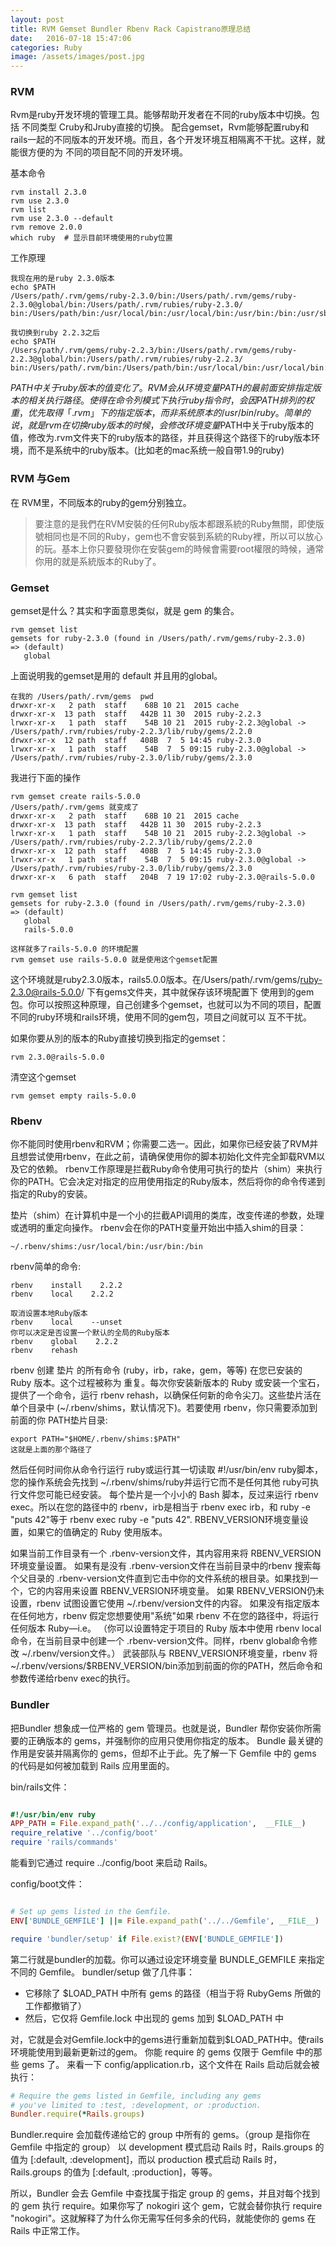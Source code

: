 ```yaml
---
layout: post
title: RVM Gemset Bundler Rbenv Rack Capistrano原理总结
date:   2016-07-18 15:47:06
categories: Ruby
image: /assets/images/post.jpg
---
```


### RVM

Rvm是ruby开发环境的管理工具。能够帮助开发者在不同的ruby版本中切换。包括 不同类型 Cruby和Jruby直接的切换。
配合gemset，Rvm能够配置ruby和rails一起的不同版本的开发环境。而且，各个开发环境互相隔离不干扰。这样，就能很方便的为
不同的项目配不同的开发环境。

基本命令

```
rvm install 2.3.0
rvm use 2.3.0
rvm list
rvm use 2.3.0 --default
rvm remove 2.0.0
which ruby  # 显示目前环境使用的ruby位置
```

工作原理

```
我现在用的是ruby 2.3.0版本
echo $PATH
/Users/path/.rvm/gems/ruby-2.3.0/bin:/Users/path/.rvm/gems/ruby-2.3.0@global/bin:/Users/path/.rvm/rubies/ruby-2.3.0/
bin:/Users/path/bin:/usr/local/bin:/usr/local/bin:/usr/bin:/bin:/usr/sbin:/sbin:/Users/path/.rvm/bin
```

```
我切换到ruby 2.2.3之后
echo $PATH
/Users/path/.rvm/gems/ruby-2.2.3/bin:/Users/path/.rvm/gems/ruby-2.2.3@global/bin:/Users/path/.rvm/rubies/ruby-2.2.3/
bin:/Users/path/.rvm/bin:/Users/path/bin:/usr/local/bin:/usr/local/bin:/usr/bin:/bin:/usr/sbin:/sbin
```

$PATH中关于ruby版本的值变化了。RVM 会从环境变量PATH的最前面安排指定版本的相关执行路径。使得在命令列模式下执行ruby指令时，会因PATH 排列的权重，优先取得「.rvm」下的指定版本，而非系统原本的 /usr/bin/ruby。
简单的说，就是rvm在切换ruby版本的时候，会修改环境变量$PATH中关于ruby版本的值，修改为.rvm文件夹下的ruby版本的路径，并且获得这个路径下的ruby版本环境，而不是系统中的ruby版本。(比如老的mac系统一般自带1.9的ruby)

### RVM 与Gem
在 RVM里，不同版本的ruby的gem分别独立。

> 要注意的是我們在RVM安裝的任何Ruby版本都跟系統的Ruby無關，即使版號相同也是不同的Ruby，gem也不會安裝到系統的Ruby裡，所以可以放心的玩。基本上你只要發現你在安裝gem的時候會需要root權限的時候，通常你用的就是系統版本的Ruby了。


### Gemset
gemset是什么？其实和字面意思类似，就是 gem 的集合。

```
rvm gemset list
gemsets for ruby-2.3.0 (found in /Users/path/.rvm/gems/ruby-2.3.0)
=> (default)
   global
```

上面说明我的gemset是用的 default 并且用的global。

```
在我的 /Users/path/.rvm/gems  pwd
drwxr-xr-x   2 path  staff    68B 10 21  2015 cache
drwxr-xr-x  13 path  staff   442B 11 30  2015 ruby-2.2.3
lrwxr-xr-x   1 path  staff    54B 10 21  2015 ruby-2.2.3@global -> /Users/path/.rvm/rubies/ruby-2.2.3/lib/ruby/gems/2.2.0
drwxr-xr-x  12 path  staff   408B  7  5 14:45 ruby-2.3.0
lrwxr-xr-x   1 path  staff    54B  7  5 09:15 ruby-2.3.0@global -> /Users/path/.rvm/rubies/ruby-2.3.0/lib/ruby/gems/2.3.0
```

我进行下面的操作

```
rvm gemset create rails-5.0.0
/Users/path/.rvm/gems 就变成了
drwxr-xr-x   2 path  staff    68B 10 21  2015 cache
drwxr-xr-x  13 path  staff   442B 11 30  2015 ruby-2.2.3
lrwxr-xr-x   1 path  staff    54B 10 21  2015 ruby-2.2.3@global -> /Users/path/.rvm/rubies/ruby-2.2.3/lib/ruby/gems/2.2.0
drwxr-xr-x  12 path  staff   408B  7  5 14:45 ruby-2.3.0
lrwxr-xr-x   1 path  staff    54B  7  5 09:15 ruby-2.3.0@global -> /Users/path/.rvm/rubies/ruby-2.3.0/lib/ruby/gems/2.3.0
drwxr-xr-x   6 path  staff   204B  7 19 17:02 ruby-2.3.0@rails-5.0.0

rvm gemset list
gemsets for ruby-2.3.0 (found in /Users/path/.rvm/gems/ruby-2.3.0)
=> (default)
   global
   rails-5.0.0

这样就多了rails-5.0.0 的环境配置
rvm gemset use rails-5.0.0 就是使用这个gemset配置
```

这个环境就是ruby2.3.0版本，rails5.0.0版本。在/Users/path/.rvm/gems/ruby-2.3.0@rails-5.0.0/ 下有gems文件夹，其中就保存该环境配置下
使用到的gem包。你可以按照这种原理，自己创建多个gemset，也就可以为不同的项目，配置不同的ruby环境和rails环境，使用不同的gem包，项目之间就可以
互不干扰。

如果你要从別的版本的Ruby直接切换到指定的gemset：

```
rvm 2.3.0@rails-5.0.0
```

清空这个gemset

```
rvm gemset empty rails-5.0.0
```

### Rbenv

你不能同时使用rbenv和RVM；你需要二选一。因此，如果你已经安装了RVM并且想尝试使用rbenv，在此之前，请确保使用你的脚本初始化文件完全卸载RVM以及它的依赖。
rbenv工作原理是拦截Ruby命令使用可执行的垫片（shim）来执行你的PATH。它会决定对指定的应用使用指定的Ruby版本，然后将你的命令传递到指定的Ruby的安装。

垫片（shim）在计算机中是一个小的拦截API调用的类库，改变传递的参数，处理或透明的重定向操作。
rbenv会在你的PATH变量开始出中插入shim的目录：

```
~/.rbenv/shims:/usr/local/bin:/usr/bin:/bin
```

rbenv简单的命令:

```
rbenv    install    2.2.2
rbenv    local    2.2.2

取消设置本地Ruby版本
rbenv    local    --unset
你可以决定是否设置一个默认的全局的Ruby版本
rbenv    global    2.2.2
rbenv    rehash
```

rbenv 创建 垫片 的所有命令 (ruby，irb，rake，gem，等等) 在您已安装的 Ruby 版本。这个过程被称为 重复。每次你安装新版本的 Ruby 或安装一个宝石，提供了一个命令，运行 rbenv rehash，以确保任何新的命令尖刀。这些垫片活在单个目录中 (~/.rbenv/shims，默认情况下)。若要使用 rbenv，你只需要添加到前面的你 PATH垫片目录:

```
export PATH="$HOME/.rbenv/shims:$PATH"
这就是上面的那个路径了
```

然后任何时间你从命令行运行 ruby或运行其一切读取 #!/usr/bin/env ruby脚本，您的操作系统会先找到 ~/.rbenv/shims/ruby并运行它而不是任何其他 ruby可执行文件您可能已经安装。
每个垫片是一个小小的 Bash 脚本，反过来运行 rbenv exec。所以在您的路径中的 rbenv，irb是相当于 rbenv exec irb，和 ruby -e "puts 42"等于 rbenv exec ruby -e "puts 42".
RBENV_VERSION环境变量设置，如果它的值确定的 Ruby 使用版本。

如果当前工作目录有一个 .rbenv-version文件，其内容用来将 RBENV_VERSION环境变量设置。
如果有是没有 .rbenv-version文件在当前目录中的rbenv 搜索每个父目录的 .rbenv-version文件直到它击中你的文件系统的根目录。如果找到一个，它的内容用来设置 RBENV_VERSION环境变量。
如果 RBENV_VERSION仍未设置，rbenv 试图设置它使用 ~/.rbenv/version文件的内容。
如果没有指定版本在任何地方，rbenv 假定您想要使用"系统"如果 rbenv 不在您的路径中，将运行任何版本 Ruby—i.e。
（你可以设置特定于项目的 Ruby 版本中使用 rbenv local命令，在当前目录中创建一个 .rbenv-version文件。同样，rbenv global命令修改 ~/.rbenv/version文件。）
武装部队与 RBENV_VERSION环境变量，rbenv 将 ~/.rbenv/versions/$RBENV_VERSION/bin添加到前面的你的PATH，然后命令和参数传递给rbenv exec的执行。

### Bundler

把Bundler 想象成一位严格的 gem 管理员。也就是说，Bundler 帮你安装你所需要的正确版本的 gems，并强制你的应用只使用你指定的版本。
Bundle 最关键的作用是安装并隔离你的 gems，但却不止于此。先了解一下 Gemfile 中的 gems 的代码是如何被加载到 Rails 应用里面的。

bin/rails文件：

```ruby

#!/usr/bin/env ruby
APP_PATH = File.expand_path('../../config/application',  __FILE__)
require_relative '../config/boot'
require 'rails/commands'
```

能看到它通过 require ../config/boot 来启动 Rails。

config/boot文件：

```ruby

# Set up gems listed in the Gemfile.
ENV['BUNDLE_GEMFILE'] ||= File.expand_path('../../Gemfile', __FILE__)

require 'bundler/setup' if File.exist?(ENV['BUNDLE_GEMFILE'])

```

第二行就是bundler的加载。你可以通过设定环境变量 BUNDLE_GEMFILE 来指定不同的 Gemfile。
bundler/setup 做了几件事：

- 它移除了 $LOAD_PATH 中所有 gems 的路径（相当于将 RubyGems 所做的工作都撤销了）
- 然后，它仅将 Gemfile.lock 中出现的 gems 加到 $LOAD_PATH 中

对，它就是会对Gemfile.lock中的gems进行重新加载到$LOAD_PATH中。使rails环境能使用到最新更新过的gem。
你能 require 的 gems 仅限于 Gemfile 中的那些 gems 了。
来看一下 config/application.rb，这个文件在 Rails 启动后就会被执行：

```ruby
# Require the gems listed in Gemfile, including any gems
# you've limited to :test, :development, or :production.
Bundler.require(*Rails.groups)
```

Bundler.require 会加载传递给它的 group 中所有的 gems。（group 是指你在 Gemfile 中指定的 group）
以 development 模式启动 Rails 时，Rails.groups 的值为 [:default, :development]，而以 production 模式启动 Rails 时，Rails.groups 的值为 [:default, :production]，等等。

所以，Bundler 会去 Gemfile 中查找属于指定 group 的 gems，并且对每个找到的 gem 执行 require。如果你写了 nokogiri 这个 gem，它就会替你执行 require "nokogiri"。这就解释了为什么你无需写任何多余的代码，就能使你的 gems 在 Rails 中正常工作。
